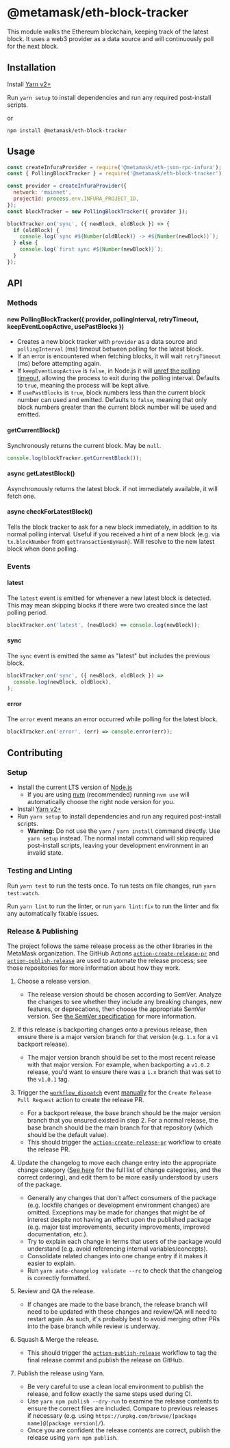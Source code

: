 # @metamask/eth-block-tracker

This module walks the Ethereum blockchain, keeping track of the latest block. It uses a web3 provider as a data source and will continuously poll for the next block.

## Installation

Install [Yarn v2+](https://yarnpkg.com/getting-started/install)

Run `yarn setup` to install dependencies and run any required post-install scripts.

or

`npm install @metamask/eth-block-tracker`

## Usage

```js
const createInfuraProvider = require('@metamask/eth-json-rpc-infura');
const { PollingBlockTracker } = require('@metamask/eth-block-tracker');

const provider = createInfuraProvider({
  network: 'mainnet',
  projectId: process.env.INFURA_PROJECT_ID,
});
const blockTracker = new PollingBlockTracker({ provider });

blockTracker.on('sync', ({ newBlock, oldBlock }) => {
  if (oldBlock) {
    console.log(`sync #${Number(oldBlock)} -> #${Number(newBlock)}`);
  } else {
    console.log(`first sync #${Number(newBlock)}`);
  }
});
```

## API

### Methods

#### new PollingBlockTracker({ provider, pollingInterval, retryTimeout, keepEventLoopActive, usePastBlocks })

- Creates a new block tracker with `provider` as a data source and `pollingInterval` (ms) timeout between polling for the latest block.
- If an error is encountered when fetching blocks, it will wait `retryTimeout` (ms) before attempting again.
- If `keepEventLoopActive` is `false`, in Node.js it will [unref the polling timeout](https://nodejs.org/api/timers.html#timers_timeout_unref), allowing the process to exit during the polling interval. Defaults to `true`, meaning the process will be kept alive.
- If `usePastBlocks` is `true`, block numbers less than the current block number can used and emitted. Defaults to `false`, meaning that only block numbers greater than the current block number will be used and emitted.

#### getCurrentBlock()

Synchronously returns the current block. May be `null`.

```js
console.log(blockTracker.getCurrentBlock());
```

#### async getLatestBlock()

Asynchronously returns the latest block. if not immediately available, it will fetch one.

#### async checkForLatestBlock()

Tells the block tracker to ask for a new block immediately, in addition to its normal polling interval. Useful if you received a hint of a new block (e.g. via `tx.blockNumber` from `getTransactionByHash`). Will resolve to the new latest block when done polling.

### Events

#### latest

The `latest` event is emitted for whenever a new latest block is detected. This may mean skipping blocks if there were two created since the last polling period.

```js
blockTracker.on('latest', (newBlock) => console.log(newBlock));
```

#### sync

The `sync` event is emitted the same as "latest" but includes the previous block.

```js
blockTracker.on('sync', ({ newBlock, oldBlock }) =>
  console.log(newBlock, oldBlock),
);
```

#### error

The `error` event means an error occurred while polling for the latest block.

```js
blockTracker.on('error', (err) => console.error(err));
```

## Contributing

### Setup

- Install the current LTS version of [Node.js](https://nodejs.org)
  - If you are using [nvm](https://github.com/creationix/nvm#installation) (recommended) running `nvm use` will automatically choose the right node version for you.
- Install [Yarn v2+](https://yarnpkg.com/getting-started/install)
- Run `yarn setup` to install dependencies and run any required post-install scripts.
  - **Warning:** Do not use the `yarn` / `yarn install` command directly. Use `yarn setup` instead. The normal install command will skip required post-install scripts, leaving your development environment in an invalid state.

### Testing and Linting

Run `yarn test` to run the tests once. To run tests on file changes, run `yarn test:watch`.

Run `yarn lint` to run the linter, or run `yarn lint:fix` to run the linter and fix any automatically fixable issues.

### Release & Publishing

The project follows the same release process as the other libraries in the MetaMask organization. The GitHub Actions [`action-create-release-pr`](https://github.com/MetaMask/action-create-release-pr) and [`action-publish-release`](https://github.com/MetaMask/action-publish-release) are used to automate the release process; see those repositories for more information about how they work.

1. Choose a release version.

   - The release version should be chosen according to SemVer. Analyze the changes to see whether they include any breaking changes, new features, or deprecations, then choose the appropriate SemVer version. See [the SemVer specification](https://semver.org/) for more information.

2. If this release is backporting changes onto a previous release, then ensure there is a major version branch for that version (e.g. `1.x` for a `v1` backport release).

   - The major version branch should be set to the most recent release with that major version. For example, when backporting a `v1.0.2` release, you'd want to ensure there was a `1.x` branch that was set to the `v1.0.1` tag.

3. Trigger the [`workflow_dispatch`](https://docs.github.com/en/actions/reference/events-that-trigger-workflows#workflow_dispatch) event [manually](https://docs.github.com/en/actions/managing-workflow-runs/manually-running-a-workflow) for the `Create Release Pull Request` action to create the release PR.

   - For a backport release, the base branch should be the major version branch that you ensured existed in step 2. For a normal release, the base branch should be the main branch for that repository (which should be the default value).
   - This should trigger the [`action-create-release-pr`](https://github.com/MetaMask/action-create-release-pr) workflow to create the release PR.

4. Update the changelog to move each change entry into the appropriate change category ([See here](https://keepachangelog.com/en/1.0.0/#types) for the full list of change categories, and the correct ordering), and edit them to be more easily understood by users of the package.

   - Generally any changes that don't affect consumers of the package (e.g. lockfile changes or development environment changes) are omitted. Exceptions may be made for changes that might be of interest despite not having an effect upon the published package (e.g. major test improvements, security improvements, improved documentation, etc.).
   - Try to explain each change in terms that users of the package would understand (e.g. avoid referencing internal variables/concepts).
   - Consolidate related changes into one change entry if it makes it easier to explain.
   - Run `yarn auto-changelog validate --rc` to check that the changelog is correctly formatted.

5. Review and QA the release.

   - If changes are made to the base branch, the release branch will need to be updated with these changes and review/QA will need to restart again. As such, it's probably best to avoid merging other PRs into the base branch while review is underway.

6. Squash & Merge the release.

   - This should trigger the [`action-publish-release`](https://github.com/MetaMask/action-publish-release) workflow to tag the final release commit and publish the release on GitHub.

7. Publish the release using Yarn.

   - Be very careful to use a clean local environment to publish the release, and follow exactly the same steps used during CI.
   - Use `yarn npm publish --dry-run` to examine the release contents to ensure the correct files are included. Compare to previous releases if necessary (e.g. using `https://unpkg.com/browse/[package name]@[package version]/`).
   - Once you are confident the release contents are correct, publish the release using `yarn npm publish`.
